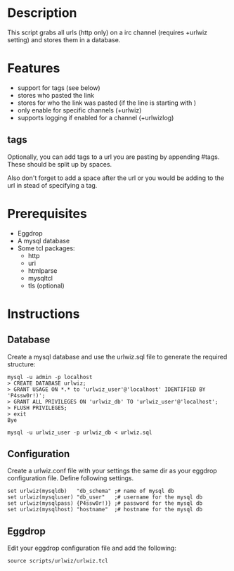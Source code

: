 # Description

This script grabs all urls (http only) on a irc channel 
(requires +urlwiz setting) and stores them in a database.

# Features

* support for tags (see below)
* stores who pasted the link
* stores for who the link was pasted 
  (if the line is starting with <nick> )
* only enable for specific channels (+urlwiz)
* supports logging if enabled for a channel (+urlwizlog)

## tags

Optionally, you can add tags to a url you are pasting by appending 
\#tags. These should be split up by spaces.

Also don't forget to add a space after the url or you would be
adding to the url in stead of specifying a tag.


# Prerequisites

* Eggdrop
* A mysql database
* Some tcl packages:
  * http
  * uri
  * htmlparse
  * mysqltcl
  * tls (optional)

# Instructions

## Database

Create a mysql database and use the urlwiz.sql file to generate 
the required structure:

    mysql -u admin -p localhost
    > CREATE DATABASE urlwiz;
    > GRANT USAGE ON *.* to 'urlwiz_user'@'localhost' IDENTIFIED BY 'P4ssw0r!)';
    > GRANT ALL PRIVILEGES ON 'urlwiz_db' TO 'urlwiz_user'@'localhost';
    > FLUSH PRIVILEGES;
    > exit
    Bye
    
    mysql -u urlwiz_user -p urlwiz_db < urlwiz.sql


## Configuration

Create a urlwiz.conf file with your settings the same dir as your
eggdrop configuration file. Define following settings.

    set urlwiz(mysqldb)   "db_schema" ;# name of mysql db
    set urlwiz(mysqluser) "db_user"   ;# username for the mysql db
    set urlwiz(mysqlpass) {P4ssw0r!)} ;# password for the mysql db
    set urlwiz(mysqlhost) "hostname"  ;# hostname for the mysql db


## Eggdrop

Edit your eggdrop configuration file and add the following:

    source scripts/urlwiz/urlwiz.tcl
